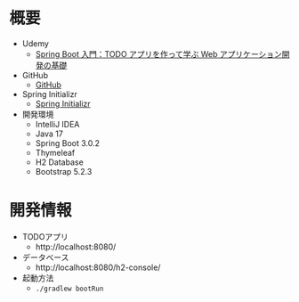 # 概要

- Udemy
    - [Spring Boot 入門：TODO アプリを作って学ぶ Web アプリケーション開発の基礎](https://www.udemy.com/course/poco-tech-spring-boot/)
- GitHub
    - [GitHub](https://github.com/kamomecode/spring-boot-introduction/tree/start-here)
- Spring Initializr
    - [Spring Initializr](https://start.spring.io/)
- 開発環境
    - IntelliJ IDEA
    - Java 17
    - Spring Boot 3.0.2
    - Thymeleaf
    - H2 Database
    - Bootstrap 5.2.3

# 開発情報

- TODOアプリ
    - http://localhost:8080/
- データベース
    - http://localhost:8080/h2-console/
- 起動方法
  - `./gradlew bootRun`
